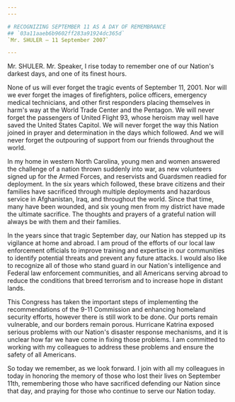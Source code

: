```yaml
---
---

# RECOGNIZING SEPTEMBER 11 AS A DAY OF REMEMBRANCE
## `03a11aaeb6b9602ff283a91924dc365d`
`Mr. SHULER — 11 September 2007`

---
```



Mr. SHULER. Mr. Speaker, I rise today to remember one of our Nation's 
darkest days, and one of its finest hours.

None of us will ever forget the tragic events of September 11, 2001. 
Nor will we ever forget the images of firefighters, police officers, 
emergency medical technicians, and other first responders placing 
themselves in harm's way at the World Trade Center and the Pentagon. We 
will never forget the passengers of United Flight 93, whose heroism may 
well have saved the United States Capitol. We will never forget the way 
this Nation joined in prayer and determination in the days which 
followed. And we will never forget the outpouring of support from our 
friends throughout the world.

In my home in western North Carolina, young men and women answered 
the challenge of a nation thrown suddenly into war, as new volunteers 
signed up for the Armed Forces, and reservists and Guardsmen readied 
for deployment. In the six years which followed, these brave citizens 
and their families have sacrificed through multiple deployments and 
hazardous service in Afghanistan, Iraq, and throughout the world. Since 
that time, many have been wounded, and six young men from my district 
have made the ultimate sacrifice. The thoughts and prayers of a 
grateful nation will always be with them and their families.

In the years since that tragic September day, our Nation has stepped 
up its vigilance at home and abroad. I am proud of the efforts of our 
local law enforcement officials to improve training and expertise in 
our communities to identify potential threats and prevent any future 
attacks. I would also like to recognize all of those who stand guard in 
our Nation's intelligence and Federal law enforcement communities, and 
all Americans serving abroad to reduce the conditions that breed 
terrorism and to increase hope in distant lands.

This Congress has taken the important steps of implementing the 
recommendations of the 9-11 Commission and enhancing homeland security 
efforts, however there is still work to be done. Our ports remain 
vulnerable, and our borders remain porous. Hurricane Katrina exposed 
serious problems with our Nation's disaster response mechanisms, and it 
is unclear how far we have come in fixing those problems. I am 
committed to working with my colleagues to address these problems and 
ensure the safety of all Americans.

So today we remember, as we look forward. I join with all my 
colleagues in today in honoring the memory of those who lost their 
lives on September 11th, remembering those who have sacrificed 
defending our Nation since that day, and praying for those who continue 
to serve our Nation today.
